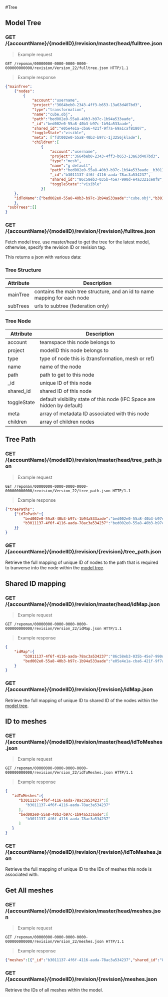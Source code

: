 #Tree

## Model Tree
### GET /{accountName}/{modelID}/revision/master/head/fulltree.json
> Example request

```http
GET /repoman/00000000-0000-0000-0000-000000000000/revision/Version_22/fulltree.json HTTP/1.1
```

> Example response

```json
{"mainTree": 
	{"nodes":
		{
			"account":"username",
			"project":"3664beb0-2343-4ff3-b653-13a63d407bd3",
			"type":"transformation",
			"name":"cube.obj",
			"path":"bed002e0-55a8-40b3-b97c-1b94a533aade",
			"_id":"bed002e0-55a8-40b3-b97c-1b94a533aade",
			"shared_id":"e05e4e1a-cba6-421f-9f7a-69a1caf81807",
			"toggleState":"visible",
			"meta": ["fdt002e0-55a8-40b3-b97c-1j3256jklade"],
			"children":[
				{
					"account":"username",
					"project":"3664beb0-2343-4ff3-b653-13a63d407bd3",
					"type":"mesh",
					"name":"g default",
					"path":"bed002e0-55a8-40b3-b97c-1b94a533aade__b3011137-4f6f-4116-aada-78ac3a534237",
					"_id":"b3011137-4f6f-4116-aada-78ac3a534237",
					"shared_id":"86c58eb3-035b-45e7-990d-e4a3321ce8f8",
					"toggleState":"visible"
				}]
	},
	"idToName":{"bed002e0-55a8-40b3-b97c-1b94a533aade":"cube.obj","b3011137-4f6f-4116-aada-78ac3a534237":"g default"}
	},
 "subTrees":[]
}
```
### GET /{accountName}/{modelID}/revision/{revision}/fulltree.json

Fetch model tree. use master/head to get the tree for the latest model, otherwise, specify the revision ID or revision tag.

This returns a json with various data:
### Tree Structure
Attribute       | Description
--------------- | ----------------------------------------------------
mainTree        | contains the main tree structure, and an id to name mapping for each node
subTrees        | urls to subtree (federation only)

### Tree Node
Attribute       | Description
--------------- | ----------------------------------------------------
account         | teamspace this node belongs to
project         | modelID this node belongs to
type            | type of node this is (transformation, mesh or ref)
name            | name of the node
path            | path to get to this node
_id             | unique ID of this node
shared_id       | shared ID of this node
toggleState     | default visibility state of this node (IFC Space are hidden by default)
meta            | array of metadata ID associated with this node
children        | array of children nodes 

## Tree Path

### GET /{accountName}/{modelID}/revision/master/head/tree_path.json
> Example request

```http
GET /repoman/00000000-0000-0000-0000-000000000000/revision/Version_22/tree_path.json HTTP/1.1
```

> Example response

```json
{"treePaths":
	{"idToPath":{
		"bed002e0-55a8-40b3-b97c-1b94a533aade":"bed002e0-55a8-40b3-b97c-1b94a533aade",
		"b3011137-4f6f-4116-aada-78ac3a534237":"bed002e0-55a8-40b3-b97c-1b94a533aade__b3011137-4f6f-4116-aada-78ac3a534237"
	}}
}
```
### GET /{accountName}/{modelID}/revision/{revision}/tree_path.json

Retrieve the full mapping of unique ID of nodes to the path that is required to tranverse into the node within the [model tree](#model-tree).

## Shared ID mapping

### GET /{accountName}/{modelID}/revision/master/head/idMap.json
> Example request

```http
GET /repoman/00000000-0000-0000-0000-000000000000/revision/Version_22/idMap.json HTTP/1.1
```

> Example response

```json
{
	"idMap":{
		"b3011137-4f6f-4116-aada-78ac3a534237":"86c58eb3-035b-45e7-990d-e4a3321ce8f8",
		"bed002e0-55a8-40b3-b97c-1b94a533aade":"e05e4e1a-cba6-421f-9f7a-69a1caf81807"
	}
}
```
### GET /{accountName}/{modelID}/revision/{revision}/idMap.json

Retrieve the full mapping of unique ID to shared ID of the nodes within the [model tree](#model-tree).


## ID to meshes

### GET /{accountName}/{modelID}/revision/master/head/idToMeshes.json
> Example request

```http
GET /repoman/00000000-0000-0000-0000-000000000000/revision/Version_22/idToMeshes.json HTTP/1.1
```

> Example response

```json
{
   "idToMeshes":{
      "b3011137-4f6f-4116-aada-78ac3a534237":[
         "b3011137-4f6f-4116-aada-78ac3a534237"
      ],
      "bed002e0-55a8-40b3-b97c-1b94a533aade":[
         "b3011137-4f6f-4116-aada-78ac3a534237"
      ]
   }
}
```
### GET /{accountName}/{modelID}/revision/{revision}/idToMeshes.json

Retrieve the full mapping of unique ID to the IDs of meshes this node is associated with.

## Get All meshes

### GET /{accountName}/{modelID}/revision/master/head/meshes.json
> Example request

```http
GET /repoman/00000000-0000-0000-0000-000000000000/revision/Version_22/meshes.json HTTP/1.1
```

> Example response

```json
{"meshes":[{"_id":"b3011137-4f6f-4116-aada-78ac3a534237","shared_id":"86c58eb3-035b-45e7-990d-e4a3321ce8f8"}]}
```
### GET /{accountName}/{modelID}/revision/{revision}/meshes.json

Retrieve the IDs of all meshes within the model.


